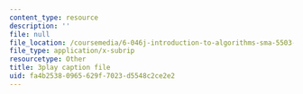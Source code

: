 ```yaml
---
content_type: resource
description: ''
file: null
file_location: /coursemedia/6-046j-introduction-to-algorithms-sma-5503-fall-2005/fa4b25380965629f7023d5548c2ce2e2_-EQTVuAhSFY.srt
file_type: application/x-subrip
resourcetype: Other
title: 3play caption file
uid: fa4b2538-0965-629f-7023-d5548c2ce2e2
---
```

